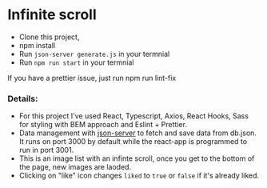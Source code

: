 # Infinite scroll

- Clone this project, 
- npm install
- Run `json-server generate.js` in your termnial
- Run `npm run start` in your termnial

If you have a prettier issue, just run npm run lint-fix

### Details:

- For this project I've used React, Typescript, Axios, React Hooks, Sass for styling with BEM approach and Eslint + Prettier.
- Data management with [json-server](https://github.com/typicode/json-server) to fetch and save data from db.json. It runs on port 3000 by default while the react-app is programmed to run in port 3001.
- This is an image list with an infinte scroll, once you get to the bottom of the page, new images are laoded.
- Clicking on "like" icon changes `liked` to `true` or `false` if it's already liked.
